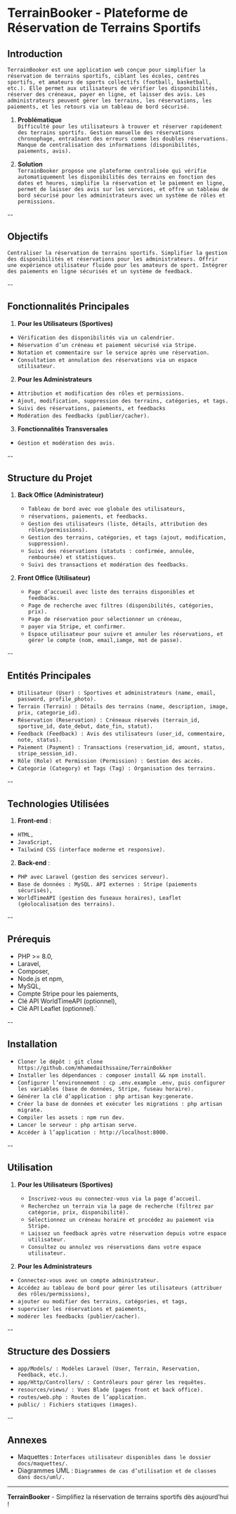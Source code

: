 # TerrainBooker - Plateforme de Réservation de Terrains Sportifs

## Introduction

`TerrainBooker est une application web conçue pour simplifier la réservation de terrains sportifs, ciblant les écoles, centres sportifs, et amateurs de sports collectifs (football, basketball, etc.). Elle permet aux utilisateurs de vérifier les disponibilités, réserver des créneaux, payer en ligne, et laisser des avis. Les administrateurs peuvent gérer les terrains, les réservations, les paiements, et les retours via un tableau de bord sécurisé.`

1. **Problématique**  
   `Difficulté pour les utilisateurs à trouver et réserver rapidement des terrains sportifs. Gestion manuelle des réservations chronophage, entraînant des erreurs comme les doubles réservations. Manque de centralisation des informations (disponibilités, paiements, avis).`

2. **Solution**  
   `TerrainBooker propose une plateforme centralisée qui vérifie automatiquement les disponibilités des terrains en fonction des dates et heures, simplifie la réservation et le paiement en ligne, permet de laisser des avis sur les services, et offre un tableau de bord sécurisé pour les administrateurs avec un système de rôles et permissions.`

-- 

## Objectifs

`Centraliser la réservation de terrains sportifs. Simplifier la gestion des disponibilités et réservations pour les administrateurs. Offrir une expérience utilisateur fluide pour les amateurs de sport. Intégrer des paiements en ligne sécurisés et un système de feedback.`

--

## Fonctionnalités Principales

1. **Pour les Utilisateurs (Sportives)**  
  - `Vérification des disponibilités via un calendrier.` 
  - `Réservation d’un créneau et paiement sécurisé via Stripe.` 
  - `Notation et commentaire sur le service après une réservation.`
  - `Consultation et annulation des réservations via un espace utilisateur.`

2. **Pour les Administrateurs**  
- `Attribution et modification des rôles et permissions.` 
- `Ajout, modification, suppression des terrains, catégories, et tags.`
- `Suivi des réservations, paiements, et feedbacks`
- `Modération des feedbacks (publier/cacher).`

3. **Fonctionnalités Transversales**  
- `Gestion et modération des avis.`


--

## Structure du Projet

1. **Back Office (Administrateur)**  
    - `Tableau de bord avec vue globale des utilisateurs,`
    - `réservations, paiements, et feedbacks.`
    - `Gestion des utilisateurs (liste, détails, attribution des rôles/permissions).`
    - `Gestion des terrains, catégories, et tags (ajout, modification, suppression). `
    - `Suivi des réservations (statuts : confirmée, annulée, remboursée) et statistiques. `
    - `Suivi des transactions et modération des feedbacks.`

2. **Front Office (Utilisateur)**  
   - `Page d’accueil avec liste des terrains disponibles et feedbacks.`
   - `Page de recherche avec filtres (disponibilités, catégories, prix).`
   - `Page de réservation pour sélectionner un créneau,`
   - `payer via Stripe, et confirmer.` 
   - `Espace utilisateur pour suivre et annuler les réservations, et gérer le compte (nom, email,iamge, mot de passe).`

--

## Entités Principales

- `Utilisateur (User) : Sportives et administrateurs (name, email, password, profile_photo).`
- `Terrain (Terrain) : Détails des terrains (name, description, image, prix, categorie_id).` 
- `Réservation (Reservation) : Créneaux réservés (terrain_id, sportive_id, date_debut, date_fin, statut).` 
- `Feedback (Feedback) : Avis des utilisateurs (user_id, commentaire, note, status).` 
- `Paiement (Payment) : Transactions (reservation_id, amount, status, stripe_session_id). `
- `Rôle (Role) et Permission (Permission) : Gestion des accès. `
- `Categorie (Category) et Tags (Tag) : Organisation des terrains.`

--

## Technologies Utilisées

1. **Front-end** : 
- `HTML, `
- `JavaScript,`
- `Tailwind CSS (interface moderne et responsive).`
2. **Back-end** : 
- `PHP avec Laravel (gestion des services serveur).`
- `Base de données : MySQL. API externes : Stripe (paiements sécurisés),` 
- `WorldTimeAPI (gestion des fuseaux horaires), Leaflet (géolocalisation des terrains).`

--

## Prérequis

 - PHP >= 8.0, 
 - Laravel,
 - Composer, 
 - Node.js et npm, 
 - MySQL, 
 - Compte Stripe pour les paiements, 
 - Clé API WorldTimeAPI (optionnel), 
 - Clé API Leaflet (optionnel).`

--

## Installation

- `Cloner le dépôt : git clone https://github.com/mhamedaithssaine/TerrainBokker `
- `Installer les dépendances : composer install && npm install.`
- `Configurer l’environnement : cp .env.example .env, puis configurer les variables (base de données, Stripe, fuseau horaire).`
- `Générer la clé d’application : php artisan key:generate.` 
- `Créer la base de données et exécuter les migrations : php artisan migrate.`
- `Compiler les assets : npm run dev. `
- `Lancer le serveur : php artisan serve.`
- `Accéder à l’application : http://localhost:8000.`

--

## Utilisation

1. **Pour les Utilisateurs (Sportives)**  
   - `Inscrivez-vous ou connectez-vous via la page d’accueil. `
   - `Recherchez un terrain via la page de recherche (filtrez par catégorie, prix, disponibilité). `
   - `Sélectionnez un créneau horaire et procédez au paiement via Stripe. `
   - `Laissez un feedback après votre réservation depuis votre espace utilisateur. `
   - `Consultez ou annulez vos réservations dans votre espace utilisateur.`

2. **Pour les Administrateurs**  
  - `Connectez-vous avec un compte administrateur.` 
  - `Accédez au tableau de bord pour gérer les utilisateurs (attribuer des rôles/permissions), `
  - `ajouter ou modifier des terrains, catégories, et tags,` 
  - `superviser les réservations et paiements, `
  - `modérer les feedbacks (publier/cacher).`

--

## Structure des Dossiers

- `app/Models/ : Modèles Laravel (User, Terrain, Reservation, Feedback, etc.). `
- `app/Http/Controllers/ : Contrôleurs pour gérer les requêtes. `
- `resources/views/ : Vues Blade (pages front et back office). `
- `routes/web.php : Routes de l’application.`
- `public/ : Fichiers statiques (images).`

--

## Annexes

 - Maquettes : `Interfaces utilisateur disponibles dans le dossier docs/maquettes/.`
 - Diagrammes UML : `Diagrammes de cas d’utilisation et de classes dans docs/uml/.`

---

**TerrainBooker** - Simplifiez la réservation de terrains sportifs dès aujourd’hui !